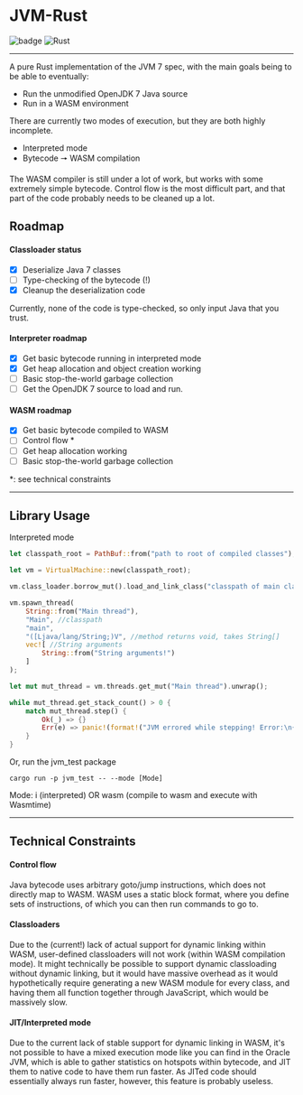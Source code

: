 # JVM-Rust

![badge](https://img.shields.io/badge/version-0.1.0-f39f37) ![Rust](https://github.com/Birbe/jvm/workflows/Rust/badge.svg)

___

A pure Rust implementation of the JVM 7 spec, with the main goals being to be able to eventually:

- Run the unmodified OpenJDK 7 Java source
- Run in a WASM environment

There are currently two modes of execution, but they are both highly incomplete.

- Interpreted mode
- Bytecode 🠖 WASM compilation

The WASM compiler is still under a lot of work, but works with some extremely simple bytecode. Control flow is the
most difficult part, and that part of the code probably needs to be cleaned up a lot.

## Roadmap

#### Classloader status

- [x] Deserialize Java 7 classes
- [ ] Type-checking of the bytecode (!)
- [x] Cleanup the deserialization code

Currently, none of the code is type-checked, so only input Java that you trust.

#### Interpreter roadmap

- [x] Get basic bytecode running in interpreted mode
- [x] Get heap allocation and object creation working
- [ ] Basic stop-the-world garbage collection
- [ ] Get the OpenJDK 7 source to load and run.
  
#### WASM roadmap

- [x] Get basic bytecode compiled to WASM
- [ ] Control flow *
- [ ] Get heap allocation working
- [ ] Basic stop-the-world garbage collection

*: see technical constraints

---

## Library Usage

Interpreted mode

```Rust
let classpath_root = PathBuf::from("path to root of compiled classes");

let vm = VirtualMachine::new(classpath_root);

vm.class_loader.borrow_mut().load_and_link_class("classpath of main class");

vm.spawn_thread(
    String::from("Main thread"), 
    "Main", //classpath
    "main", 
    "([Ljava/lang/String;)V", //method returns void, takes String[]
    vec![ //String arguments
        String::from("String arguments!")
    ]
);

let mut mut_thread = vm.threads.get_mut("Main thread").unwrap();

while mut_thread.get_stack_count() > 0 {
    match mut_thread.step() {
        Ok(_) => {}
        Err(e) => panic!(format!("JVM errored while stepping! Error:\n{:?}", e))
    }
}
```

Or, run the jvm_test package

```
cargo run -p jvm_test -- --mode [Mode]
```

Mode: i (interpreted) OR wasm (compile to wasm and execute with Wasmtime)

---

## Technical Constraints

#### Control flow

Java bytecode uses arbitrary goto/jump instructions, which does not directly
map to WASM. WASM uses a static block format, where you define sets of instructions,
of which you can then run commands to go to.

#### Classloaders

Due to the (current!) lack of actual support for dynamic linking within WASM,
user-defined classloaders will not work (within WASM compilation mode). It might technically be possible
to support dynamic classloading without dynamic linking, but it would have massive
overhead as it would hypothetically require generating a new WASM
module for every class, and having them all function together through JavaScript, which would be massively slow.

#### JIT/Interpreted mode

Due to the current lack of stable support for dynamic linking in WASM,
it's not possible to have a mixed execution mode like you can find in the Oracle JVM,
which is able to gather statistics on hotspots within bytecode, and JIT them to native code
to have them run faster. As JITed code should essentially always run faster, however, this feature is probably useless.
